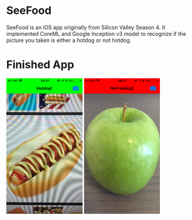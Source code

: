 # SeeFood
SeeFood is an iOS app originally from Silicon Valley Season 4. It implemented CoreML and Google Inception v3 model to recognize
if the picture you taken is either a hotdog or not hotdog.

# Finished App
<img src="./Images/Hotdog.png" width="40%" height="40%">
<img src="./Images/Not Hotdog.png" width="40%" height="40%">
